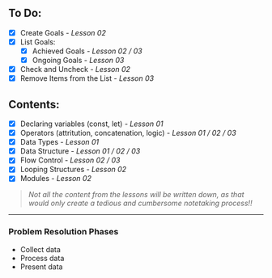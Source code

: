 ## To Do:
- [x] Create Goals *- Lesson 02*
- [x] List Goals:
	- [x] Achieved Goals *- Lesson 02 / 03*
	- [x] Ongoing Goals *- Lesson 03*
- [x] Check and Uncheck *- Lesson 02*
- [x] Remove Items from the List *- Lesson 03*

## Contents:
- [x] Declaring variables (const, let) *- Lesson 01*
- [x] Operators (attritution, concatenation, logic) *- Lesson 01 / 02 / 03*
- [x] Data Types *- Lesson 01*
- [x] Data Structure *- Lesson 01 / 02 / 03*
- [x] Flow Control *- Lesson 02 / 03*
- [x] Looping Structures *- Lesson 02*
- [x] Modules *- Lesson 02*

> *Not all the content from the lessons will be written down, as that would only create a tedious and cumbersome notetaking process!!*

---
### Problem Resolution Phases
- Collect data
- Process data
- Present data 